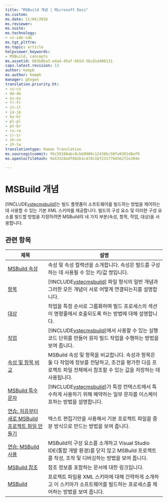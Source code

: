 ```yaml
---
title: "MSBuild 개념 | Microsoft Docs"
ms.custom: 
ms.date: 11/04/2016
ms.reviewer: 
ms.suite: 
ms.technology:
- vs-ide-sdk
ms.tgt_pltfrm: 
ms.topic: article
helpviewer_keywords:
- MSBuild, concepts
ms.assetid: 083b8ba3-e4ad-45af-bb5d-3bc81d406131
caps.latest.revision: 13
author: kempb
ms.author: kempb
manager: ghogen
translation.priority.ht:
- cs-cz
- de-de
- es-es
- fr-fr
- it-it
- ja-jp
- ko-kr
- pl-pl
- pt-br
- ru-ru
- tr-tr
- zh-cn
- zh-tw
translationtype: Human Translation
ms.sourcegitcommit: f6c59188abc8cbb9909c12438bc58fa9301d8af9
ms.openlocfilehash: 9a53328adf662b1c47dc1bf2317764562f2e204e

---
```

# <a name="msbuild-concepts"></a>MSBuild 개념
[!INCLUDE[vstecmsbuild](../extensibility/internals/includes/vstecmsbuild_md.md)]는 빌드 플랫폼이 소프트웨어를 빌드하는 방법을 제어하는 데 사용할 수 있는 기본 XML 스키마를 제공합니다. 빌드의 구성 요소 및 이러한 구성 요소를 빌드할 방법을 지정하려면 MSBuild의 네 가지 부분(속성, 항목, 작업, 대상)을 사용합니다.  
  
## <a name="related-topics"></a>관련 항목  
  
|제목|설명|  
|-----------|-----------------|  
|[MSBuild 속성](../msbuild/msbuild-properties.md)|속성 및 속성 컬렉션을 소개합니다. 속성은 빌드를 구성하는 데 사용될 수 있는 키/값 쌍입니다.|  
|[항목](../msbuild/msbuild-items.md)|[!INCLUDE[vstecmsbuild](../extensibility/internals/includes/vstecmsbuild_md.md)] 파일 형식의 일반 개념과 그러한 모든 개념이 서로 어떻게 연결되는지를 설명합니다.|  
|[대상](../msbuild/msbuild-targets.md)|작업을 특정 순서로 그룹화하며 빌드 프로세스의 섹션이 명령줄에서 호출되도록 하는 방법에 대해 설명합니다.|  
|[작업](../msbuild/msbuild-tasks.md)|[!INCLUDE[vstecmsbuild](../extensibility/internals/includes/vstecmsbuild_md.md)]에서 사용할 수 있는 실행 코드 단위를 만들어 원자 빌드 작업을 수행하는 방법을 보여 줍니다.|  
|[속성 및 항목 비교](../msbuild/comparing-properties-and-items.md)|MSBuild 속성 및 항목을 비교합니다. 속성과 항목은 둘 다 작업에 정보를 전달하고, 조건을 평가한 다음 프로젝트 파일 전체에서 참조할 수 있는 값을 저장하는 데 사용됩니다.|  
|[MSBuild 특수 문자](../msbuild/msbuild-special-characters.md)|[!INCLUDE[vstecmsbuild](../extensibility/internals/includes/vstecmsbuild_md.md)]가 특정 컨텍스트에서 특수하게 사용하기 위해 예약하는 일부 문자를 이스케이프하는 방법을 설명합니다.|  
|[연습: 처음부터 새로 MSBuild 프로젝트 파일 만들기](../msbuild/walkthrough-creating-an-msbuild-project-file-from-scratch.md)|텍스트 편집기만을 사용해서 기본 프로젝트 파일을 증분 방식으로 만드는 방법을 보여 줍니다.|  
|[연습: MSBuild 사용](../msbuild/walkthrough-using-msbuild.md)|MSBuild의 구성 요소를 소개하고 Visual Studio IDE(통합 개발 환경)를 닫지 않고 MSBuild 프로젝트를 작성, 조작 및 디버깅하는 방법을 보여 줍니다.|  
|[MSBuild 참조](../msbuild/msbuild-reference.md)|참조 정보를 포함하는 문서에 대한 링크입니다.|  
|[MSBuild](../msbuild/msbuild.md)|프로젝트 파일용 XML 스키마에 대해 간략하게 소개하고 이 스키마가 소프트웨어를 빌드하는 프로세스를 제어하는 방법을 보여 줍니다.|


<!--HONumber=Feb17_HO4-->


